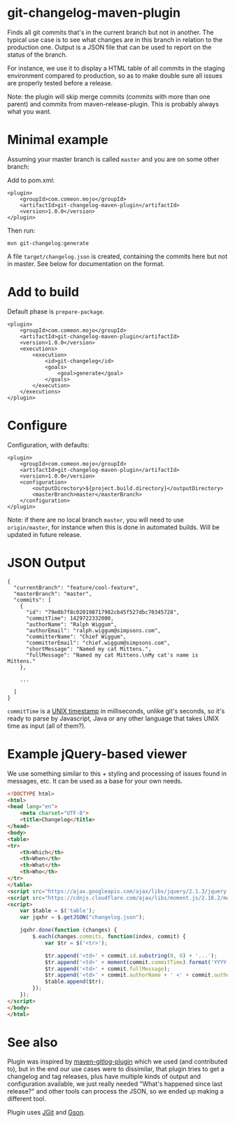 # git-changelog-maven-plugin

Finds all git commits that's in the current branch but not in another. The typical use case is to see what changes are in this branch in relation to the production one. Output is a JSON file that can be used to report on the status of the branch.

For instance, we use it to display a HTML table of all commits in the staging environment compared to production, so as to make double sure all issues are properly tested before a release.

Note: the plugin will skip merge commits (commits with more than one parent) and commits from maven-release-plugin. This is probably always what you want.

# Minimal example

Assuming your master branch is called `master` and you are on some other branch:

Add to pom.xml:

	<plugin>
		<groupId>com.comeon.mojo</groupId>
		<artifactId>git-changelog-maven-plugin</artifactId>
		<version>1.0.0</version>		
	</plugin>

Then run:

	mvn git-changelog:generate
	
A file `target/changelog.json` is created, containing the commits here but not in master. See below for documentation on the format.
	
# Add to build

Default phase is `prepare-package`.

	<plugin>
		<groupId>com.comeon.mojo</groupId>
		<artifactId>git-changelog-maven-plugin</artifactId>
		<version>1.0.0</version>
		<executions>
			<execution>
				<id>git-changelog</id>
				<goals>
					<goal>generate</goal>
				</goals>
			</execution>
		</executions>
	</plugin>

# Configure

Configuration, with defaults:

	<plugin>
		<groupId>com.comeon.mojo</groupId>
		<artifactId>git-changelog-maven-plugin</artifactId>
		<version>1.0.0</version>
		<configuration>
			<outputDirectory>${project.build.directory}</outputDirectory>
			<masterBranch>master</masterBranch>
		</configuration>
	</plugin>

Note: if there are no local branch `master`, you will need to use `origin/master`, for instance when this is done in automated builds. Will be updated in future release.

# JSON Output

	{
	  "currentBranch": "feature/cool-feature",
	  "masterBranch": "master",
	  "commits": [
	    {
	      "id": "79e0b7f8c020198717982cb45f527dbc70345728",
	      "commitTime": 1429722332000,
	      "authorName": "Ralph Wiggum",
	      "authorEmail": "ralph.wiggum@simpsons.com",
	      "committerName": "Chief Wiggum",
	      "committerEmail": "chief.wiggum@simpsons.com",
	      "shortMessage": "Named my cat Mittens.",
	      "fullMessage": "Named my cat Mittens.\nMy cat's name is Mittens."
	    },
	    
	    ...
	    
	  ]
	}

`commitTime` is a [UNIX timestamp](http://en.wikipedia.org/wiki/Unix_time) in milliseconds, unlike git's seconds, so it's ready to parse by Javascript, Java or any other language that takes UNIX time as input (all of them?). 

# Example jQuery-based viewer

We use something similar to this + styling and processing of issues found in messages, etc. It can be used as a base for your own needs.

```html
<!DOCTYPE html>
<html>
<head lang="en">
    <meta charset="UTF-8">
    <title>Changelog</title>
</head>
<body>
<table>
<tr>
    <th>Which</th>
    <th>When</th>
    <th>What</th>
    <th>Who</th>
</tr>
</table>
<script src="https://ajax.googleapis.com/ajax/libs/jquery/2.1.3/jquery.min.js"></script>
<script src="https://cdnjs.cloudflare.com/ajax/libs/moment.js/2.10.2/moment.min.js"></script>
<script>
    var $table = $('table');
    var jqxhr = $.getJSON("changelog.json");

    jqxhr.done(function (changes) {
        $.each(changes.commits, function(index, commit) {
            var $tr = $('<tr>');

            $tr.append('<td>' + commit.id.substring(0, 6) + '...');
            $tr.append('<td>' + moment(commit.commitTime).format('YYYY-MM-DD HH:mm'));
            $tr.append('<td>' + commit.fullMessage);
            $tr.append('<td>' + commit.authorName + ' <' + commit.authorEmail + '>');
            $table.append($tr);
        });
    });
</script>
</body>
</html>
```

# See also

Plugin was inspired by [maven-gitlog-plugin](https://github.com/danielflower/maven-gitlog-plugin) which we used (and contributed to), but in the end our use cases were to dissimilar, that plugin tries to get a changelog and tag releases, plus have multiple kinds of output and configuration available, we just really needed "What's happened since last release?" and other tools can process the JSON, so we ended up making a different tool.

Plugin uses [JGit](http://eclipse.org/jgit/) and [Gson](https://github.com/google/gson).
